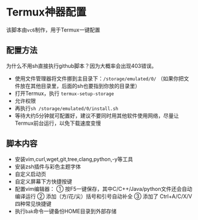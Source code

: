 # Termux神器配置
该脚本由`vc6`制作，用于Termux一键配置

## 配置方法
为什么不用sh直接执行github脚本？因为大概率会出现403错误。
* 使用文件管理器将文件挪到主目录下：`/storage/emulated/0/`
（如果你把文件放在其他目录里，后面的sh也要指到你放的目录里）
* 打开Termux，执行
`termux-setup-storage`
* 允许权限
* 再执行`sh /storage/emulated/0/install.sh`
* 等待大约5分钟就可配置好，建议不要同时用其他软件使用网络，尽量让Termux前台运行，以免下载速度变慢

## 脚本内容
* 安装vim,curl,wget,git,tree,clang,python,-y等工具
* 安装zsh插件与彩色主题字体
* 自定义启动页
* 自定义屏幕下方快捷按键
* 配置vim编辑器：
  ① 按F5一键保存，其中C/C++/Java/python文件还会自动编译运行
  ② 添加（方/花/尖）括号和引号自动补全
  ③ 添加了 Ctrl+A/C/X/V 四种常见快捷键
* 执行`bak`命令一键备份HOME目录到外部存储

